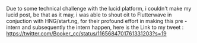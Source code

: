 Due to some technical challenge with the lucid platform, i couldn't make my lucid post, be that as it may, i was able to shout oit to Flutterwave in conjuction with HNG/start.ng, for their profound effort in making this pre -intern and subsequently the intern happen, here is the Link to my tweet :
https://twitter.com/Booker_cc/status/1165684701761331203?s=19
